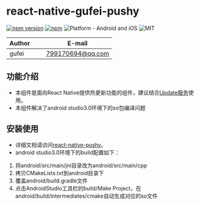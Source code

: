 # react-native-gufei-pushy

[![npm version](https://badge.fury.io/js/react-native-gufei-pushy.svg)](https://badge.fury.io/js/react-native-gufei-pushy)
[![npm](https://img.shields.io/npm/dt/react-native-gufei-pushy.svg)](https://www.npmjs.com/package/react-native-gufei-pushy)
![Platform - Android and iOS](https://img.shields.io/badge/platform-Android%20%7C%20iOS-yellow.svg)
![MIT](https://img.shields.io/dub/l/vibe-d.svg)

| Author        |     E-mail      |
| ------------- |:---------------:|
| gufei         | 799170694@qq.com|


## 功能介绍

- 本组件是面向React Native提供热更新功能的组件，建议结合[Update服务](http://update.reactnative.cn/)使用。
- 本组件解决了android studio3.0环境下的so包编译问题

## 安装使用

- 详细文档请访问[react-native-pushy](https://github.com/reactnativecn/react-native-pushy)。
- android studio3.0环境下的build配置如下：
1. 将android/src/main/jni目录改为android/src/main/cpp
2. 拷贝CMakeLists.txt到android目录下
3. 覆盖android/build.gradle文件
4. 点击AndroidStudio工具栏的build/Make Project，在android/build/intermediates/cmake自动生成对应的so文件 
